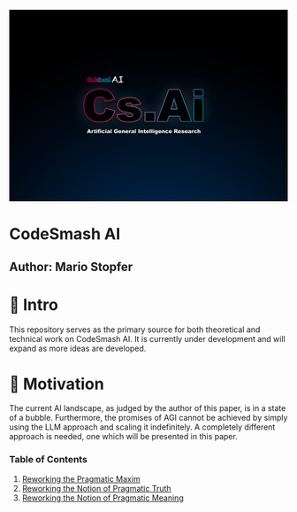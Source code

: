 
![](https://github.com/immmersive/codesmash-ai/blob/main/CsAi.png)

# CodeSmash AI

## Author: Mario Stopfer

# 🔘 Intro

This repository serves as the primary source for both theoretical and technical work on CodeSmash AI. 
It is currently under development and will expand as more ideas are developed.

# 🔘 Motivation

The current AI landscape, as judged by the author of this paper, is in a state of a bubble. 
Furthermore, the promises of AGI cannot be achieved by simply using the LLM approach and scaling it indefinitely. 
A completely different approach is needed, one which will be presented in this paper.
 
### **Table of Contents**

1. [Reworking the Pragmatic Maxim](/pragmatic-maxim.md)
2. [Reworking the Notion of Pragmatic Truth](/pragmatic-truth.md)
3. [Reworking the Notion of Pragmatic Meaning](/pragmatic-meaning.md)
